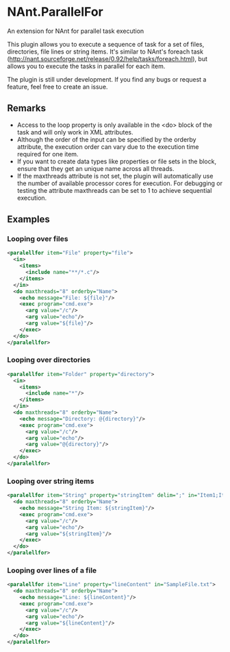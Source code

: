 # NAnt.ParallelFor
An extension for NAnt for parallel task execution

This plugin allows you to execute a sequence of task for a set of files, directories, file lines or string items. It's similar to NAnt's foreach task (http://nant.sourceforge.net/release/0.92/help/tasks/foreach.html), but allows you to execute the tasks in parallel for each item.

The plugin is still under development. If you find any bugs or request a feature, feel free to create an issue.

## Remarks
* Access to the loop property is only available in the &lt;do&gt; block of the task and will only work in XML attributes.
* Although the order of the input can be specified by the orderby attribute, the execution order can vary due to the execution time required for one item.
* If you want to create data types like properties or file sets in the <do> block, ensure that they get an unique name across all threads.
* If the maxthreads attribute is not set, the plugin will automatically use the number of available processor cores for execution. For debugging or testing the attribute maxthreads can be set to 1 to achieve sequential execution.


## Examples
### Looping over files
```xml
<paralellfor item="File" property="file">
  <in>
    <items>
      <include name="**/*.c"/>
    </items>
  </in>
  <do maxthreads="8" orderby="Name">      
    <echo message="File: ${file}"/>
    <exec program="cmd.exe">
      <arg value="/c"/>
      <arg value="echo"/>
      <arg value="${file}"/>
    </exec>
  </do>
</paralellfor>
```

### Looping over directories
```xml
<paralellfor item="Folder" property="directory">
  <in>
    <items>
      <include name="*"/>
    </items>
  </in>
  <do maxthreads="8" orderby="Name">      
    <echo message="Directory: @{directory}"/>
    <exec program="cmd.exe">
      <arg value="/c"/>
      <arg value="echo"/>
      <arg value="@{directory}"/>
    </exec>
  </do>
</paralellfor>
```

### Looping over string items
```xml
<paralellfor item="String" property="stringItem" delim=";" in="Item1;Item2;Item3;Item4">
  <do maxthreads="8" orderby="Name">      
    <echo message="String Item: ${stringItem}"/>
    <exec program="cmd.exe">
      <arg value="/c"/>
      <arg value="echo"/>
      <arg value="${stringItem}"/>
    </exec>
  </do>
</paralellfor>
```

### Looping over lines of a file
```xml
<paralellfor item="Line" property="lineContent" in="SampleFile.txt">
  <do maxthreads="8" orderby="Name">      
    <echo message="Line: ${lineContent}"/>
    <exec program="cmd.exe">
      <arg value="/c"/>
      <arg value="echo"/>
      <arg value="${lineContent}"/>
    </exec>
  </do>
</paralellfor>
```
